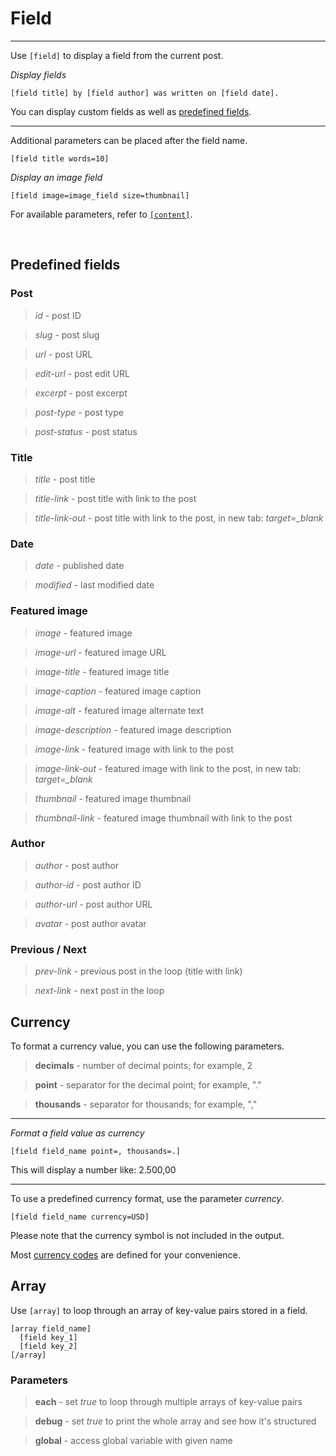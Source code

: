
# Field

---


Use `[field]` to display a field from the current post.

*Display fields*

~~~
[field title] by [field author] was written on [field date].
~~~

You can display custom fields as well as [predefined fields](#predefined-fields).

---

Additional parameters can be placed after the field name.

~~~
[field title words=10]
~~~

*Display an image field*

~~~
[field image=image_field size=thumbnail]
~~~

For available parameters, refer to [`[content]`](options-general.php?page=ccs_reference&tab=content#field).


&nbsp;

## Predefined fields

### Post

> *id* - post ID

> *slug* - post slug

> *url* - post URL

> *edit-url* - post edit URL

> *excerpt* - post excerpt

> *post-type* - post type

> *post-status* - post status



### Title

> *title* - post title

> *title-link* - post title with link to the post

> *title-link-out* - post title with link to the post, in new tab: *target=_blank*



### Date

> *date* - published date

> *modified* - last modified date



### Featured image

> *image* - featured image

> *image-url* - featured image URL

> *image-title* - featured image title

> *image-caption* - featured image caption

> *image-alt* - featured image alternate text

> *image-description* - featured image description

> *image-link* - featured image with link to the post

> *image-link-out* - featured image with link to the post, in new tab: *target=_blank*

> *thumbnail* - featured image thumbnail

> *thumbnail-link* - featured image thumbnail with link to the post



### Author

> *author* - post author

> *author-id* - post author ID

> *author-url* - post author URL

> *avatar* - post author avatar

### Previous / Next

> *prev-link* - previous post in the loop (title with link)

> *next-link* - next post in the loop




## Currency



To format a currency value, you can use the following parameters.

> **decimals** - number of decimal points; for example, 2

> **point** - separator for the decimal point; for example, "."

> **thousands** - separator for thousands; for example, ","

---

*Format a field value as currency*

~~~
[field field_name point=, thousands=.]
~~~

This will display a number like: 2.500,00

---

To use a predefined currency format, use the parameter *currency*.

~~~
[field field_name currency=USD]
~~~

Please note that the currency symbol is not included in the output.

Most [currency codes](http://en.wikipedia.org/wiki/ISO_4217#Active_codes) are defined for your convenience.



## Array


Use `[array]` to loop through an array of key-value pairs stored in a field.

~~~
[array field_name]
  [field key_1]
  [field key_2]
[/array]
~~~



### Parameters

> **each** - set *true* to loop through multiple arrays of key-value pairs

> **debug** - set *true* to print the whole array and see how it's structured

> **global** - access global variable with given name
